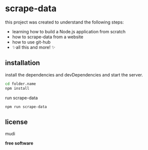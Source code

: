 # scrape-data



this project was created to understand the following steps:
- learning how to build a Node.js application from scratch 
- how to scrape-data from a website
- how to use git-hub
- ✨all this and more! ✨



## installation

install the dependencies and devDependencies and start the server.

```sh
cd folder.name
npm install
```

run scrape-data

```sh
npm run scrape-data
```


## license

mudi

**free software**
